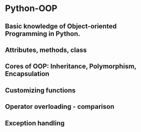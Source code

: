 # Python-OOP
## Basic knowledge of Object-oriented Programming in Python. 
## Attributes, methods, class
## Cores of OOP: Inheritance, Polymorphism, Encapsulation
## Customizing functions
## Operator overloading - comparison
## Exception handling
